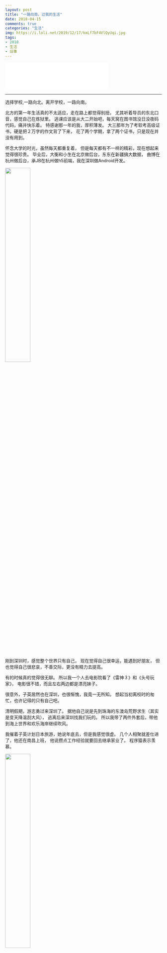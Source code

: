 ```yaml
---
layout: post
title: "一路向南，过我的生活"
date: 2018-04-15
comments: true
categories: "生活"
img: https://i.loli.net/2019/12/17/kmLf7bF4VlQyUqi.jpg
tags:
- 2018
- 生活
- 旧事
---
```


<iframe frameborder="no" border="0" marginwidth="0" marginheight="0" width=330 height=86 src="//music.163.com/outchain/player?type=2&id=526472371&auto=0&height=66"></iframe>

---

选择学校,一路向北。离开学校，一路向南。

北方的第一年生活真的不太适应，走在路上都觉得别扭，
尤其听着导员的东北口音，感觉自己在炼狱里。
逃课应该是从大二开始吧，每天窝在图书馆没日没夜码代码，痛并快乐着。
特感谢那一年的我，厚积薄发。
大三那年为了考软考高级证书，硬是把２万字的作文背了下来，
花了两个学期，拿了两个证书，只是现在并没有用到。

怀念大学的时光，虽然每天都重复着，
但是每天都有不一样的精彩，现在想起来觉得很珍贵。
毕业后，大衡和小生在北京做后台，东东在新疆搞大数据，
曲博在杭州做后台，承JB在杭州做h5前端，我在深圳做Android开发。

<!-- more -->   
<img width="40%" src="http://p6jk8aaz8.bkt.clouddn.com/20180415212044.jpg"/>


刚到深圳时，感觉整个世界只有自己，
现在觉得自己很幸运，能遇到好朋友，
但也觉得自己很悲哀，不善交际，更没有精力去提高。

有的时候真的觉得很无聊。
所以我一个人去电影院看了《雷神３》和《头号玩家》，
电影很不错，而且左右两边都是漂亮妹子。

很意外，子英居然也在深圳，也很惭愧，我竟一无所知。
想起当初离校时的匆忙，也许记得的只有自己吧。

清明假期，游志勇过来深圳了。
据他自己说是先到珠海的东澳岛荒野求生（其实是变天降温刮大风），
逃离后来深圳找我们玩的。
所以我带了两件外套后，带他到海上世界和欢乐海岸继续吹风。

我催着子英计划日本旅游，她说年底去，但是我感觉很虚。
几个人相聚就差仕进了，他还在南昌上班，
他说攒点工作经验就要回去继承家业了。
程序猿表示羡慕。

<img width="40%" src="http://p6jk8aaz8.bkt.clouddn.com/20180415212506.jpg"/>

自己想做很多东西，虽然不一定能做起来，
但我还是去注册了一个公司，叫雷播科技。
一步一个脚印，只是为了有更丰富的人生。

没有人会主动迎合普通人，除非你是大神级别，
不然你只能去奉承别人。这却是我最讨厌的。
我这个人很现实，考虑到的事情基本都是坏的，
有时候让我变得很消极，也让我错过了很多的机会。

像我这样孤僻性格的人，不会讨人喜欢，也没有资格去喜欢别人。

许久未见，甚是想念，大家都还好吗。
